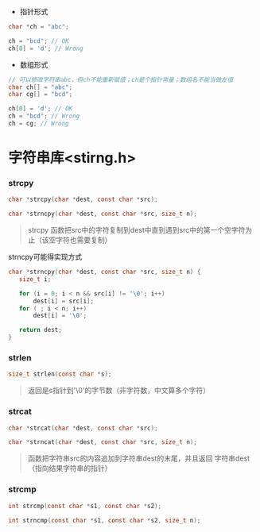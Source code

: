 
- 指针形式
```C
char *ch = "abc"; 

ch = "bcd"; // OK
ch[0] = 'd'; // Wrong
```

- 数组形式
```C
// 可以修改字符串abc，但ch不能重新赋值；ch是个指针常量；数组名不能当做左值
char ch[] = "abc"; 
char cg[] = "bcd";

ch[0] = 'd'; // OK
ch = "bcd"; // Wrong
ch = cg; // Wrong
```

# 字符串库<stirng.h>

### strcpy
```C
char *strcpy(char *dest, const char *src);

char *strncpy(char *dest, const char *src, size_t n);
```

>strcpy 函数把src中的字符复制到dest中直到遇到src中的第一个空字符为止（该空字符也需要复制）

strncpy可能得实现方式
```C
char *strncpy(char *dest, const char *src, size_t n) {
   size_t i;

   for (i = 0; i < n && src[i] != '\0'; i++)
	   dest[i] = src[i];
   for ( ; i < n; i++)
	   dest[i] = '\0';

   return dest;
}
```

### strlen
```C
size_t strlen(const char *s);
```

>返回是s指针到'\0'的字节数（非字符数，中文算多个字符）


### strcat
```C
char *strcat(char *dest, const char *src);

char *strncat(char *dest, const char *src, size_t n);
```
>函数把字符串src的内容追加到字符串dest的末尾，并且返回 字符串dest（指向结果字符串的指针）

### strcmp
```C
int strcmp(const char *s1, const char *s2);

int strncmp(const char *s1, const char *s2, size_t n);
```

